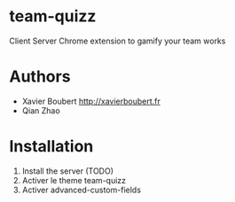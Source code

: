 team-quizz
==========

Client Server Chrome extension to gamify your team works

Authors
==========

- Xavier Boubert http://xavierboubert.fr
- Qian Zhao

Installation
==========

1) Install the server (TODO)
1) Activer le theme team-quizz
1) Activer advanced-custom-fields

